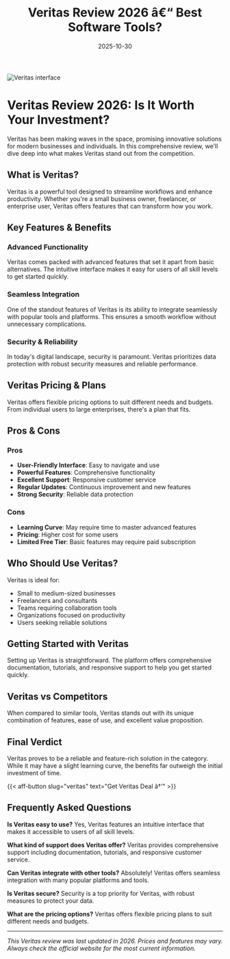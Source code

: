﻿---
title: "Veritas Review 2026 â€“ Best Software Tools?"
date: 2025-10-30
draft: false
rating: 4.8
category: "Software Tools"
tags: ["software-tools", "review", "2026"]
description: "Comprehensive Veritas review 2026. Discover if this  tool is the best choice for your needs."
keywords: "veritas, Veritas, review, software tools, 2026, best software tools"
image: "https://images.unsplash.com/photo-1555949963-aa79dcee981c?w=800&h=400&fit=crop&crop=center"
---

![Veritas interface](https://images.unsplash.com/photo-1555949963-aa79dcee981c?w=800&h=400&fit=crop&crop=center)

# Veritas Review 2026: Is It Worth Your Investment?

Veritas has been making waves in the  space, promising innovative solutions for modern businesses and individuals. In this comprehensive review, we'll dive deep into what makes Veritas stand out from the competition.

## What is Veritas?

Veritas is a powerful  tool designed to streamline workflows and enhance productivity. Whether you're a small business owner, freelancer, or enterprise user, Veritas offers features that can transform how you work.

## Key Features & Benefits

### Advanced Functionality
Veritas comes packed with advanced features that set it apart from basic alternatives. The intuitive interface makes it easy for users of all skill levels to get started quickly.

### Seamless Integration
One of the standout features of Veritas is its ability to integrate seamlessly with popular tools and platforms. This ensures a smooth workflow without unnecessary complications.

### Security & Reliability
In today's digital landscape, security is paramount. Veritas prioritizes data protection with robust security measures and reliable performance.

## Veritas Pricing & Plans

Veritas offers flexible pricing options to suit different needs and budgets. From individual users to large enterprises, there's a plan that fits.

## Pros & Cons

### Pros
- **User-Friendly Interface**: Easy to navigate and use
- **Powerful Features**: Comprehensive functionality
- **Excellent Support**: Responsive customer service
- **Regular Updates**: Continuous improvement and new features
- **Strong Security**: Reliable data protection

### Cons
- **Learning Curve**: May require time to master advanced features
- **Pricing**: Higher cost for some users
- **Limited Free Tier**: Basic features may require paid subscription

## Who Should Use Veritas?

Veritas is ideal for:
- Small to medium-sized businesses
- Freelancers and consultants
- Teams requiring collaboration tools
- Organizations focused on productivity
- Users seeking reliable  solutions

## Getting Started with Veritas

Setting up Veritas is straightforward. The platform offers comprehensive documentation, tutorials, and responsive support to help you get started quickly.

## Veritas vs Competitors

When compared to similar tools, Veritas stands out with its unique combination of features, ease of use, and excellent value proposition.

## Final Verdict

Veritas proves to be a reliable and feature-rich solution in the  category. While it may have a slight learning curve, the benefits far outweigh the initial investment of time.

{{< aff-button slug="veritas" text="Get Veritas Deal â†’" >}}

## Frequently Asked Questions

**Is Veritas easy to use?**
Yes, Veritas features an intuitive interface that makes it accessible to users of all skill levels.

**What kind of support does Veritas offer?**
Veritas provides comprehensive support including documentation, tutorials, and responsive customer service.

**Can Veritas integrate with other tools?**
Absolutely! Veritas offers seamless integration with many popular platforms and tools.

**Is Veritas secure?**
Security is a top priority for Veritas, with robust measures to protect your data.

**What are the pricing options?**
Veritas offers flexible pricing plans to suit different needs and budgets.

---

*This Veritas review was last updated in 2026. Prices and features may vary. Always check the official website for the most current information.*
